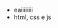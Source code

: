 - eaiiiiiiii
- html, css e js 
<!---
RenanDev06/RenanDev06 is a ✨ special ✨ repository because its `README.md` (this file) appears on your GitHub profile.
You can click the Preview link to take a look at your changes.
--->
